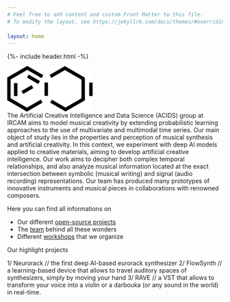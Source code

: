 ```yaml
---
# Feel free to add content and custom Front Matter to this file.
# To modify the layout, see https://jekyllrb.com/docs/themes/#overriding-theme-defaults

layout: home
---
```


{%- include header.html -%}
<div style="display:inline-block;vertical-align:top;">
<img src="images/acids_white_bg.png" alt="ACIDS" width="200" style="float:left;">
</div>
<div style="display:inline-block;">
The Artificial Creative Intelligence and Data Science (ACIDS) group at IRCAM aims to model musical creativity by extending probabilistic learning approaches to the use of multivariate and multimodal time series. Our main object of study lies in the properties and perception of musical synthesis and artificial creativity. In this context, we experiment with deep AI models applied to creative materials, aiming to develop artificial creative intelligence. Our work aims to decipher both complex temporal relationships, and also analyze musical information located at the exact intersection between symbolic (musical writing) and signal (audio recording) representations. Our team has produced many prototypes of innovative instruments and musical pieces in collaborations with renowned composers. 
</div>

Here you can find all informations on 
- Our different [open-source projects](projects)
- The [team](team) behind all these wonders
- Different [workshops](workshops) that we organize

Our highlight projects

1/ Neurorack // the first deep AI-based eurorack synthesizer
2/ FlowSynth // a learning-based device that allows to travel auditory spaces of synthesizers, simply by moving your hand
3/ RAVE // a VST that allows to transform your voice into a violin or a darbouka (or any sound in the world) in real-time.
